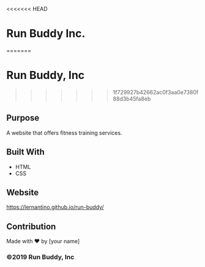 <<<<<<< HEAD
# Run Buddy Inc.
=======
# Run Buddy, Inc
>>>>>>> 1f729927b42662ac0f3aa0e7380f88d3b45fa8eb

## Purpose
A website that offers fitness training services. 

## Built With
* HTML
* CSS

## Website
https://lernantino.github.io/run-buddy/

## Contribution
Made with ❤️ by [your name]

### ©️2019 Run Buddy, Inc 
